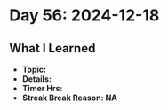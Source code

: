 # Day 56: 2024-12-18

## What I Learned
- **Topic:**
- **Details:**
- **Timer Hrs:**
- **Streak Break Reason: NA**